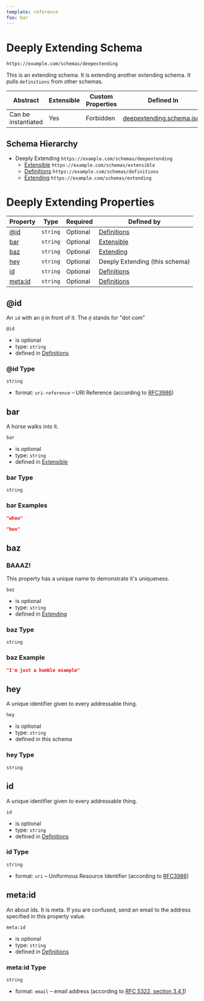 ```yaml
---
template: reference
foo: bar
---
```


# Deeply Extending Schema

```
https://example.com/schemas/deepextending
```

This is an extending schema. It is extending another extending schema. It pulls `definitions` from other schemas.

| Abstract | Extensible | Custom Properties | Defined In |
|----------|------------|-------------------|------------|
| Can be instantiated | Yes | Forbidden | [deepextending.schema.json](deepextending.schema.json) |

## Schema Hierarchy

* Deeply Extending `https://example.com/schemas/deepextending`
  * [Extensible](extensible.schema.md) `https://example.com/schemas/extensible`
  * [Definitions](definitions.schema.md) `https://example.com/schemas/definitions`
  * [Extending](extending.schema.md) `https://example.com/schemas/extending`

# Deeply Extending Properties

| Property | Type | Required | Defined by |
|----------|------|----------|------------|
| [@id](#@id) | `string` | Optional | [Definitions](definitions.schema.md#@id) |
| [bar](#bar) | `string` | Optional | [Extensible](extensible.schema.md#bar) |
| [baz](#baz) | `string` | Optional | [Extending](extending.schema.md#baz) |
| [hey](#hey) | `string` | Optional | Deeply Extending (this schema) |
| [id](#id) | `string` | Optional | [Definitions](definitions.schema.md#id) |
| [meta:id](#metaid) | `string` | Optional | [Definitions](definitions.schema.md#metaid) |

## @id

An `id` with an `@` in front of it. The `@` stands for &#34;dot com&#34;

`@id`
* is optional
* type: `string`
* defined in [Definitions](definitions.schema.md#@id)

### @id Type


`string`
* format: `uri-reference` – URI Reference (according to [RFC3986](https://tools.ietf.org/html/rfc3986))






## bar

A horse walks into it.

`bar`
* is optional
* type: `string`
* defined in [Extensible](extensible.schema.md#bar)

### bar Type


`string`





### bar Examples

```json
"whoo"
```

```json
"hoo"
```



## baz
### BAAAZ!

This property has a unique name to demonstrate it&#39;s uniqueness.

`baz`
* is optional
* type: `string`
* defined in [Extending](extending.schema.md#baz)

### baz Type


`string`





### baz Example

```json
"I'm just a humble example"
```


## hey

A unique identifier given to every addressable thing.

`hey`
* is optional
* type: `string`
* defined in this schema

### hey Type


`string`






## id

A unique identifier given to every addressable thing.

`id`
* is optional
* type: `string`
* defined in [Definitions](definitions.schema.md#id)

### id Type


`string`
* format: `uri` – Uniformous Resource Identifier (according to [RFC3986](http://tools.ietf.org/html/rfc3986))






## meta:id

An about ids. It is meta. If you are confused, send an email to the address specified in this property value.

`meta:id`
* is optional
* type: `string`
* defined in [Definitions](definitions.schema.md#meta:id)

### meta:id Type


`string`
* format: `email` – email address (according to [RFC 5322, section 3.4.1](https://tools.ietf.org/html/rfc5322))





